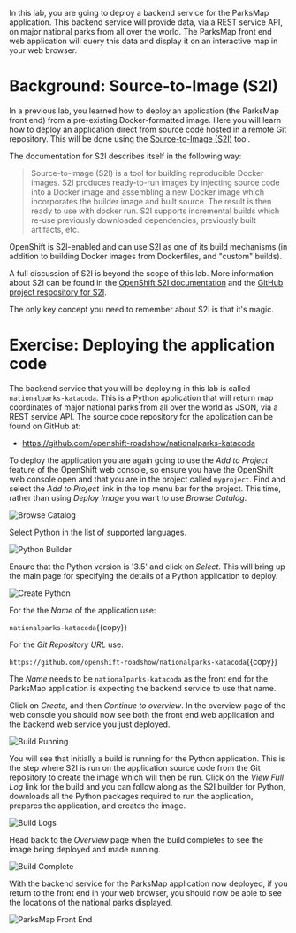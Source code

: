 In this lab, you are going to deploy a backend service for the ParksMap application. This backend service will provide data, via a REST service API, on major national parks from all over the world. The ParksMap front end web application will query this data and display it on an interactive map in your web browser.

# Background: Source-to-Image (S2I)

In a previous lab, you learned how to deploy an application (the ParksMap front end) from a pre-existing Docker-formatted image. Here you will learn how to deploy an application direct from source code hosted in a remote Git repository. This will be done using the [Source-to-Image (S2I)](https://github.com/openshift/source-to-image) tool.

The documentation for S2I describes itself in the following way:

> Source-to-image (S2I) is a tool for building reproducible Docker images. S2I
produces ready-to-run images by injecting source code into a Docker image and
assembling a new Docker image which incorporates the builder image and built
source. The result is then ready to use with docker run. S2I supports
incremental builds which re-use previously downloaded dependencies, previously
built artifacts, etc.

OpenShift is S2I-enabled and can use S2I as one of its build mechanisms (in addition to building Docker images from Dockerfiles, and "custom" builds).

A full discussion of S2I is beyond the scope of this lab. More information about S2I can be found in the [OpenShift S2I documentation](https://docs.openshift.org/latest/creating_images/s2i.html) and the [GitHub project respository for S2I](https://github.com/openshift/source-to-image).

The only key concept you need to remember about S2I is that it's magic.

# Exercise: Deploying the application code

The backend service that you will be deploying in this lab is called ``nationalparks-katacoda``. This is a Python application that will return map coordinates of major national parks from all over the world as JSON, via a REST service API. The source code repository for the application can be found on GitHub at:

* https://github.com/openshift-roadshow/nationalparks-katacoda

To deploy the application you are again going to use the *Add to Project* feature of the OpenShift web console, so ensure you have the OpenShift web console open and that you are in the project called ``myproject``. Find and select the *Add to Project* link in the top menu bar for the project. This time, rather than using *Deploy Image* you want to use *Browse Catalog*.

![Browse Catalog](../../assets/introduction/getting-started/6browse-catalog.png)

Select Python in the list of supported languages.

![Python Builder](../../assets/introduction/getting-started/6python-builder.png)

Ensure that the Python version is '3.5' and click on *Select*. This will bring up the main page for specifying the details of a Python application to deploy.

![Create Python](../../assets/introduction/getting-started/6create-python.png)

For the the *Name* of the application use:

``nationalparks-katacoda``{{copy}}

For the *Git Repository URL* use:

``https://github.com/openshift-roadshow/nationalparks-katacoda``{{copy}}

The *Name* needs to be ``nationalparks-katacoda`` as the front end for the ParksMap application is expecting the backend service to use that name.

Click on *Create*, and then *Continue to overview*. In the overview page of the web console you should now see both the front end web application and the backend web service you just deployed.

![Build Running](../../assets/introduction/getting-started/6build-running.png)

You will see that initially a build is running for the Python application. This is the step where S2I is run on the application source code from the Git repository to create the image which will then be run. Click on the *View Full Log* link for the build and you can follow along as the S2I builder for Python, downloads all the Python packages required to run the application, prepares the application, and creates the image.

![Build Logs](../../assets/introduction/getting-started/6build-logs.png)

Head back to the *Overview* page when the build completes to see the image being deployed and made running.

![Build Complete](../../assets/introduction/getting-started/6build-complete.png)

With the backend service for the ParksMap application now deployed, if you return to the front end in your web browser, you should now be able to see the locations of the national parks displayed.

![ParksMap Front End](../../assets/introduction/getting-started/6parksmap-frontend.png)